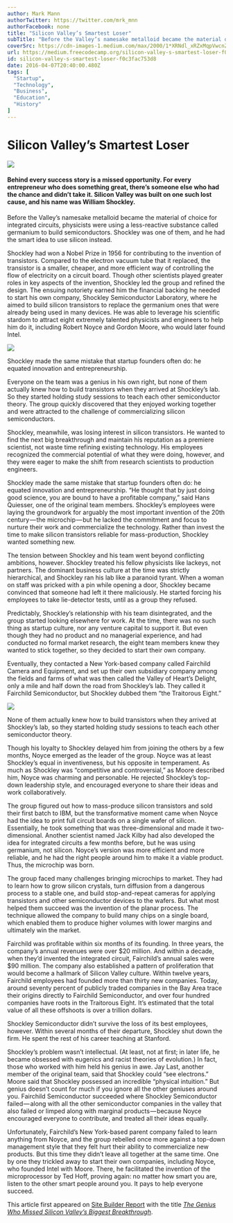 ```yaml
---
author: Mark Mann
authorTwitter: https://twitter.com/mrk_mnn
authorFacebook: none
title: "Silicon Valley’s Smartest Loser"
subTitle: "Before the Valley’s namesake metalloid became the material of choice for integrated circuits, physicists were using a less-reactive subst..."
coverSrc: https://cdn-images-1.medium.com/max/2000/1*XRNdl_xRZxMqpVwcnZXF1Q.jpeg
url: https://medium.freecodecamp.org/silicon-valley-s-smartest-loser-f0c3fac753d8
id: silicon-valley-s-smartest-loser-f0c3fac753d8
date: 2016-04-07T20:40:00.480Z
tags: [
  "Startup",
  "Technology",
  "Business",
  "Education",
  "History"
]
---
```

# Silicon Valley’s Smartest Loser







![](https://cdn-images-1.medium.com/max/2000/1*XRNdl_xRZxMqpVwcnZXF1Q.jpeg)







#### Behind every success story is a missed opportunity. For every entrepreneur who does something great, there’s someone else who had the chance and didn’t take it. Silicon Valley was built on one such lost cause, and his name was William Shockley.

Before the Valley’s namesake metalloid became the material of choice for integrated circuits, physicists were using a less-reactive substance called germanium to build semiconductors. Shockley was one of them, and he had the smart idea to use silicon instead.

Shockley had won a Nobel Prize in 1956 for contributing to the invention of transistors. Compared to the electron vacuum tube that it replaced, the transistor is a smaller, cheaper, and more efficient way of controlling the flow of electricity on a circuit board. Though other scientists played greater roles in key aspects of the invention, Shockley led the group and refined the design. The ensuing notoriety earned him the financial backing he needed to start his own company, Shockley Semiconductor Laboratory, where he aimed to build silicon transistors to replace the germanium ones that were already being used in many devices. He was able to leverage his scientific stardom to attract eight extremely talented physicists and engineers to help him do it, including Robert Noyce and Gordon Moore, who would later found Intel.



![](https://cdn-images-1.medium.com/max/1600/1*pQCgapfYbcAcZuE5vRKKIg.jpeg)

Shockley made the same mistake that startup founders often do: he equated innovation and entrepreneurship.



Everyone on the team was a genius in his own right, but none of them actually knew how to build transistors when they arrived at Shockley’s lab. So they started holding study sessions to teach each other semiconductor theory. The group quickly discovered that they enjoyed working together and were attracted to the challenge of commercializing silicon semiconductors.

Shockley, meanwhile, was losing interest in silicon transistors. He wanted to find the next big breakthrough and maintain his reputation as a premiere scientist, not waste time refining existing technology. His employees recognized the commercial potential of what they were doing, however, and they were eager to make the shift from research scientists to production engineers.

Shockley made the same mistake that startup founders often do: he equated innovation and entrepreneurship. “He thought that by just doing good science, you are bound to have a profitable company,” said Hans Quiesser, one of the original team members. Shockley’s employees were laying the groundwork for arguably the most important invention of the 20th century — the microchip — but he lacked the commitment and focus to nurture their work and commercialize the technology. Rather than invest the time to make silicon transistors reliable for mass-production, Shockley wanted something new.

The tension between Shockley and his team went beyond conflicting ambitions, however. Shockley treated his fellow physicists like lackeys, not partners. The dominant business culture at the time was strictly hierarchical, and Shockley ran his lab like a paranoid tyrant. When a woman on staff was pricked with a pin while opening a door, Shockley became convinced that someone had left it there maliciously. He started forcing his employees to take lie-detector tests, until as a group they refused.

Predictably, Shockley’s relationship with his team disintegrated, and the group started looking elsewhere for work. At the time, there was no such thing as startup culture, nor any venture capital to support it. But even though they had no product and no managerial experience, and had conducted no formal market research, the eight team members knew they wanted to stick together, so they decided to start their own company.

Eventually, they contacted a New York-based company called Fairchild Camera and Equipment, and set up their own subsidiary company among the fields and farms of what was then called the Valley of Heart’s Delight, only a mile and half down the road from Shockley’s lab. They called it Fairchild Semiconductor, but Shockley dubbed them “the Traitorous Eight.”



![](https://cdn-images-1.medium.com/max/1600/1*jxJ0uNRhAS7LlI3T_yxYRQ.jpeg)

None of them actually knew how to build transistors when they arrived at Shockley’s lab, so they started holding study sessions to teach each other semiconductor theory.



Though his loyalty to Shockley delayed him from joining the others by a few months, Noyce emerged as the leader of the group. Noyce was at least Shockley’s equal in inventiveness, but his opposite in temperament. As much as Shockley was “competitive and controversial,” as Moore described him, Noyce was charming and personable. He rejected Shockley’s top-down leadership style, and encouraged everyone to share their ideas and work collaboratively.

The group figured out how to mass-produce silicon transistors and sold their first batch to IBM, but the transformative moment came when Noyce had the idea to print full circuit boards on a single wafer of silicon. Essentially, he took something that was three-dimensional and made it two-dimensional. Another scientist named Jack Kilby had also developed the idea for integrated circuits a few months before, but he was using germanium, not silicon. Noyce’s version was more efficient and more reliable, and he had the right people around him to make it a viable product. Thus, the microchip was born.

The group faced many challenges bringing microchips to market. They had to learn how to grow silicon crystals, turn diffusion from a dangerous process to a stable one, and build stop-and-repeat cameras for applying transistors and other semiconductor devices to the wafers. But what most helped them succeed was the invention of the planar process. The technique allowed the company to build many chips on a single board, which enabled them to produce higher volumes with lower margins and ultimately win the market.

Fairchild was profitable within six months of its founding. In three years, the company’s annual revenues were over $20 million. And within a decade, when they’d invented the integrated circuit, Fairchild’s annual sales were $90 million. The company also established a pattern of proliferation that would become a hallmark of Silicon Valley culture. Within twelve years, Fairchild employees had founded more than thirty new companies. Today, around seventy percent of publicly traded companies in the Bay Area trace their origins directly to Fairchild Semiconductor, and over four hundred companies have roots in the Traitorous Eight. It’s estimated that the total value of all these offshoots is over a trillion dollars.

Shockley Semiconductor didn’t survive the loss of its best employees, however. Within several months of their departure, Shockley shut down the firm. He spent the rest of his career teaching at Stanford.

Shockley’s problem wasn’t intellectual. (At least, not at first; in later life, he became obsessed with eugenics and racist theories of evolution.) In fact, those who worked with him held his genius in awe. Jay Last, another member of the original team, said that Shockley could “see electrons.” Moore said that Shockley possessed an incredible “physical intuition.” But genius doesn’t count for much if you ignore all the other geniuses around you. Fairchild Semiconductor succeeded where Shockley Semiconductor failed — along with all the other semiconductor companies in the valley that also failed or limped along with marginal products — because Noyce encouraged everyone to contribute, and treated all their ideas equally.

Unfortunately, Fairchild’s New York-based parent company failed to learn anything from Noyce, and the group rebelled once more against a top-down management style that they felt hurt their ability to commercialize new products. But this time they didn’t leave all together at the same time. One by one they trickled away to start their own companies, including Noyce, who founded Intel with Moore. There, he facilitated the invention of the microprocessor by Ted Hoff, proving again: no matter how smart you are, listen to the other smart people around you. It pays to help everyone succeed.

This article first appeared on [Site Builder Report](http://www.sitebuilderreport.com) with the title [_The Genius Who Missed Silicon Valley’s Biggest Breakthrough_](http://www.sitebuilderreport.com/blog/the-genius-who-missed-silicon-valleys-biggest-breakthrough).








